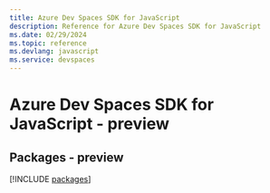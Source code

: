 ```yaml
---
title: Azure Dev Spaces SDK for JavaScript
description: Reference for Azure Dev Spaces SDK for JavaScript
ms.date: 02/29/2024
ms.topic: reference
ms.devlang: javascript
ms.service: devspaces
---
```

# Azure Dev Spaces SDK for JavaScript - preview
## Packages - preview
[!INCLUDE [packages](dev-spaces-index.md)]